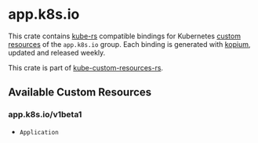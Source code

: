 <!--
SPDX-FileCopyrightText: The kube-custom-resources-rs Authors
SPDX-License-Identifier: 0BSD
 -->

# app.k8s.io

This crate contains [kube-rs](https://kube.rs/) compatible bindings for Kubernetes [custom resources](https://kubernetes.io/docs/tasks/extend-kubernetes/custom-resources/custom-resource-definitions/) of the `app.k8s.io` group. Each binding is generated with [kopium](https://github.com/kube-rs/kopium), updated and released weekly.

This crate is part of [kube-custom-resources-rs](https://github.com/metio/kube-custom-resources-rs).

## Available Custom Resources

### app.k8s.io/v1beta1
- `Application`
